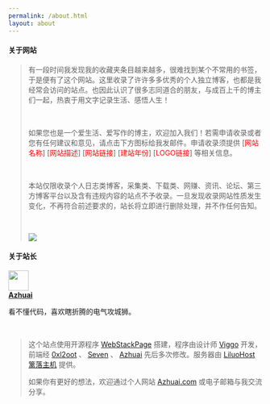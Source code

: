 ```yaml
---
permalink: /about.html
layout: about
---
```


<!-- 关于网站 -->
<h4 class="text-gray">关于网站</h4>
<div class="panel-body">
<div class="row">
    <div class="col-sm-12">
        <blockquote>
            <p>有一段时间我发现我的收藏夹条目越来越多，很难找到某个不常用的书签，于是便有了这个网站。这里收录了许许多多优秀的个人独立博客，也都是我经常会访问的站点。也因此认识了很多志同道合的朋友，与成百上千的博主们一起，热衷于用文字记录生活、感悟人生！</p>
			<br>
			<p>如果您也是一个爱生活、爱写作的博主，欢迎加入我们！若需申请收录或者您有任何建议和意见，请点击下方图标给我发邮件。申请收录须提供 [<span style="color:red;">网站名称</span>] [<span style="color:red;">网站描述</span>] [<span style="color:red;">网站链接</span>] [<span style="color:red;">建站年份</span>] [<span style="color:red;">LOGO链接</span>] 等相关信息。</p>
			<br>
			<p>本站仅限收录个人日志类博客，采集类、下载类、网赚、资讯、论坛、第三方博客平台以及含有违规内容的站点不予收录。一旦发现收录网站性质发生变化，不再符合前述要求的，站长将立即进行删除处理，并不作任何告知。</p>
			<br>
			<p><a target="_blank" href="http://mail.qq.com/cgi-bin/qm_share?t=qm_mailme&email=RXR1c3R9c3R1dQU0NGsmKig" style="text-decoration:none;"><img src="http://rescdn.qqmail.com/zh_CN/htmledition/images/function/qm_open/ico_mailme_02.png"/></a></p>
        </blockquote>
    </div>
</div>
<!-- 关于站长 -->
<h4 class="text-gray">关于站长</h4>
<div class="row">
    <div class="col-sm-4">
        <div class="xe-widget xe-conversations box2 label-info" onclick="window.open('https://azhuai.com/', '_blank')" data-toggle="tooltip" data-placement="bottom" title="" data-original-title="https://azhuai.com/">
            <div class="xe-comment-entry">
                <a class="xe-user-img">
                    <img src="../assets/images/avatar-azhuai.png" class="img-circle" width="40"></a>
                <div class="xe-comment">
                    <a href="#" class="xe-user-name overflowClip_1">
                        <strong>Azhuai</strong></a>
                    <p class="overflowClip_2">看不懂代码，喜欢瞎折腾的电气攻城狮。</p>
				</div>
            </div>
        </div>
    </div>
    <div class="col-md-8">
        <div class="row">
            <div class="col-sm-12">
                <br>
                <blockquote>
                    <p>这个站点使用开源程序 <a href="https://github.com/WebStackPage/WebStackPage.github.io" target="_blank">WebStackPage</a> 搭建，程序由设计师 <a href="http://www.viggoz.com" target="_blank">Viggo</a> 开发，前端经 <a href="https://github.com/0xl2oot" target="_blank">0xl2oot</a> 、 <a href="http://blog.diqigan.cn" target="_blank">Seven</a> 、 <a href="#">Azhuai</a> 先后多次修改。服务器由 <a href="https://my.liluohost.com/aff.php?aff=27" target="_blank">LiluoHost 篱落主机</a> 提供。</p>
                    <p>如果你有更好的想法，欢迎通过个人网站 <a href="https://azhuai.com/" target="_blank"><span class="label label-info" data-toggle="tooltip" data-placement="left" title="" data-original-title="">Azhuai.com</span></a> 或电子邮箱与我交流分享。</p>
                </blockquote>
            </div>
        </div>
        <br></div>
</div>
</div>
